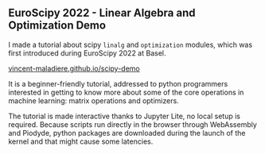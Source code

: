 
## EuroScipy 2022 - Linear Algebra and Optimization Demo

I made a tutorial about scipy `linalg` and `optimization` modules, which was first introduced during EuroScipy 2022 at Basel.

[vincent-maladiere.github.io/scipy-demo](https://vincent-maladiere.github.io/scipy-demo)

It is a beginner-friendly tutorial, addressed to python programmers interested in getting to know more about some of the core operations in machine learning: matrix operations and optimizers.

The tutorial is made interactive thanks to Jupyter Lite, no local setup is required. Because scripts run directly in the browser through WebAssembly and Piodyde, python packages are downloaded during the launch of the kernel and that might cause some latencies.
